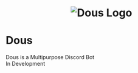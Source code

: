 # <div style="text-align: center;border-radius:10px;"><img alt="Dous Logo" src="https://cdn.discordapp.com/attachments/1041352637397860456/1041365383233421402/Screenshot_2022-11-13_202400.jpg"></div>
# Dous
Dous is a Multipurpose Discord Bot
<br>
In Development
